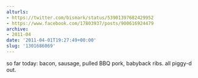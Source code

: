 ```yaml
---
alturls:
- https://twitter.com/bismark/status/53901397682429952
- https://www.facebook.com/17803937/posts/900616924479
archive:
- 2011-04
date: '2011-04-01T19:27:49+00:00'
slug: '1301686069'
---
```


so far today: bacon, sausage, pulled BBQ pork, babyback ribs. all piggy-d out.

